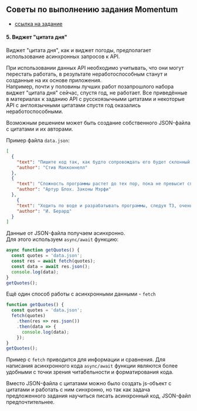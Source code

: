 ## Советы по выполнению задания Momentum
- [ссылка на задание](momentum-stage1.md)

#### 5. Виджет "цитата дня"

Виджет "цитата дня", как и виджет погоды, предполагает использование асинхронных запросов к API.

При использовании данных API необходимо учитывать, что они могут перестать работать, в результате неработоспособным станут и созданные на их основе приложения.  
Например, почти у половины лучших работ позапрошлого набора виджет "цитата дня" сейчас, спустя год, не работает. Все приведённые в материалах к заданию API с русскоязычными цитатами и некоторые API с англоязычными цитатами спустя год оказались неработоспособными.

Возможным решением может быть создание собственного JSON-файла с цитатами и их авторами.

Пример файла `data.json`:

```json
[
  {
    "text": "Пишите код так, как будто сопровождать его будет склонный к насилию психопат, который знает, где вы живете",
    "author": "Стив Макконнелл"
  },
  {
    "text": "Сложность программы растет до тех пор, пока не превысит способности программиста",
    "author": "Артур Блох. Законы Мэрфи"
  },
    {
    "text": "Ходить по воде и разрабатывать программы, следуя ТЗ, очень просто… если они заморожены",
    "author": "И. Берард"
  }
]  
```

Данные от JSON-файла получаем асинхронно.  
Для этого используем `async/await` функцию:

```js
async function getQuotes() {  
  const quotes = 'data.json';
  const res = await fetch(quotes);
  const data = await res.json(); 
  console.log(data);
}
getQuotes();
```

Ещё один способ работы с асинхронными данными - `fetch`

```js
function getQuotes() {
  const quotes = 'data.json';
  fetch(quotes)
    .then(res => res.json())
    .then(data => { 
      console.log(data);
    });
}
getQuotes();
```

Пример с `fetch` приводится для информации и сравнения. Для написания асинхронного кода `async/await` функции являются более удобными с точки зрения читабельности и форматирования кода.

Вместо JSON-файла с цитатами можно было создать js-объект с цитатами и работать с ним синхронно, но так как задача предложенного задания научиться писать асинхронный код, JSON-файл предпочтительнее.